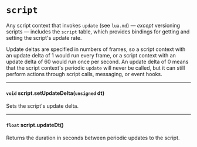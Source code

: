 # `script`

Any script context that invokes `update` (see `lua.md`) — *except* versioning scripts — includes the `script` table, which provides bindings for getting and setting the script's update rate.

Update deltas are specified in numbers of frames, so a script context with an update delta of 1 would run every frame, or a script context with an update delta of 60 would run once per second. An update delta of 0 means that the script context's periodic `update` will never be called, but it can still perform actions through script calls, messaging, or event hooks.

---

#### `void` script.setUpdateDelta(`unsigned` dt)

Sets the script's update delta.

---

#### `float` script.updateDt()

Returns the duration in seconds between periodic updates to the script.

